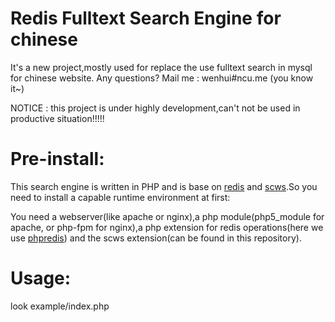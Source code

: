 Redis Fulltext Search Engine for chinese
===========================================

It's a new project,mostly used for replace the use fulltext search in mysql for chinese website.
Any questions? Mail me : wenhui#ncu.me (you know it~)

NOTICE : this project is under highly development,can't not be used in productive situation!!!!!


Pre-install:
==============
  This search engine is written in PHP and is base on [redis](http://redis.io "redis home page")
  and [scws](http://www.ftphp.com/scws/ "a chinese word spliter").So you need to install 
  a capable runtime environment at first:

  You need a webserver(like apache or nginx),a php module(php5_module for apache,
  or php-fpm for nginx),a php extension for redis operations(here we use [phpredis](https://github.com/owlient/phpredis "phpredis on github")) and the scws extension(can be found in this
  repository).

Usage:
===============
  look example/index.php

